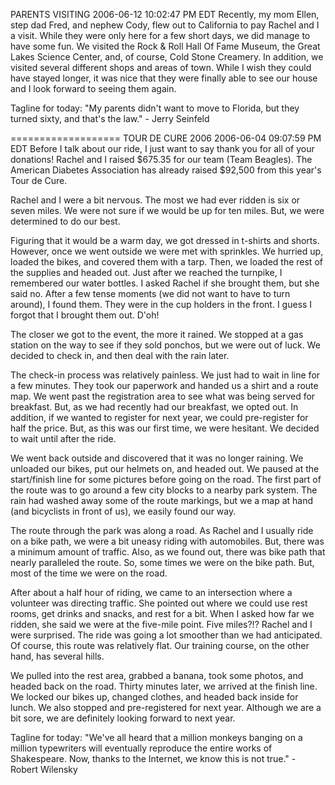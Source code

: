 PARENTS VISITING
2006-06-12 10:02:47 PM EDT 
Recently, my mom Ellen, step dad Fred, and nephew Cody, flew out to California to pay Rachel and I a visit. While they were only here for a few short days, we did manage to have some fun. We visited the Rock & Roll Hall Of Fame Museum, the Great Lakes Science Center, and, of course, Cold Stone Creamery. In addition, we visited several different shops and areas of town. While I wish they could have stayed longer, it was nice that they were finally able to see our house and I look forward to seeing them again.

Tagline for today: "My parents didn't want to move to Florida, but they turned sixty, and that's the law." - Jerry Seinfeld

===================
TOUR DE CURE 2006
2006-06-04 09:07:59 PM EDT 
Before I talk about our ride, I just want to say thank you for all of your donations! Rachel and I raised $675.35 for our team (Team Beagles). The American Diabetes Association has already raised $92,500 from this year's Tour de Cure.

Rachel and I were a bit nervous. The most we had ever ridden is six or seven miles. We were not sure if we would be up for ten miles. But, we were determined to do our best.

Figuring that it would be a warm day, we got dressed in t-shirts and shorts. However, once we went outside we were met with sprinkles. We hurried up, loaded the bikes, and covered them with a tarp. Then, we loaded the rest of the supplies and headed out. Just after we reached the turnpike, I remembered our water bottles. I asked Rachel if she brought them, but she said no. After a few tense moments (we did not want to have to turn around), I found them. They were in the cup holders in the front. I guess I forgot that I brought them out. D'oh!

The closer we got to the event, the more it rained. We stopped at a gas station on the way to see if they sold ponchos, but we were out of luck. We decided to check in, and then deal with the rain later.

The check-in process was relatively painless. We just had to wait in line for a few minutes. They took our paperwork and handed us a shirt and a route map. We went past the registration area to see what was being served for breakfast. But, as we had recently had our breakfast, we opted out. In addition, if we wanted to register for next year, we could pre-register for half the price. But, as this was our first time, we were hesitant. We decided to wait until after the ride.

We went back outside and discovered that it was no longer raining. We unloaded our bikes, put our helmets on, and headed out. We paused at the start/finish line for some pictures before going on the road. The first part of the route was to go around a few city blocks to a nearby park system. The rain had washed away some of the route markings, but we a map at hand (and bicyclists in front of us), we easily found our way.

The route through the park was along a road. As Rachel and I usually ride on a bike path, we were a bit uneasy riding with automobiles. But, there was a minimum amount of traffic. Also, as we found out, there was bike path that nearly paralleled the route. So, some times we were on the bike path. But, most of the time we were on the road.

After about a half hour of riding, we came to an intersection where a volunteer was directing traffic. She pointed out where we could use rest rooms, get drinks and snacks, and rest for a bit. When I asked how far we ridden, she said we were at the five-mile point. Five miles?!? Rachel and I were surprised. The ride was going a lot smoother than we had anticipated. Of course, this route was relatively flat. Our training course, on the other hand, has several hills.

We pulled into the rest area, grabbed a banana, took some photos, and headed back on the road. Thirty minutes later, we arrived at the finish line. We locked our bikes up, changed clothes, and headed back inside for lunch. We also stopped and pre-registered for next year. Although we are a bit sore, we are definitely looking forward to next year.

Tagline for today: "We've all heard that a million monkeys banging on a million typewriters will eventually reproduce the entire works of Shakespeare. Now, thanks to the Internet, we know this is not true." - Robert Wilensky